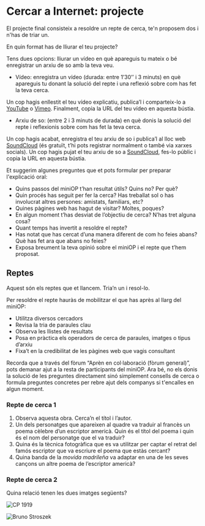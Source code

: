 # Cercar a Internet: projecte

El projecte final consisteix a resoldre un repte de cerca, te'n proposem dos i n'has de triar un.

En quin format has de lliurar el teu projecte?

Tens dues opcions: lliurar un vídeo en què apareguis tu mateix o bé enregistrar un arxiu de so amb la teva veu.

 * Vídeo: enregistra un vídeo (durada: entre 1’30’’ i 3 minuts) en què apareguis tu donant la solució del repte i una reflexió sobre com has fet la teva cerca.

Un cop hagis enllestit el teu vídeo explicatiu, publica’l i comparteix-lo a [YouTube](http://www.youtube.com/) o [Vimeo](https://vimeo.com/). Finalment, copia la URL del teu vídeo en aquesta bústia.

* Arxiu de so: (entre 2 i 3 minuts de durada) en què donis la solució del repte i reflexionis sobre com has fet la teva cerca. 

Un cop hagis acabat, enregistra el teu arxiu de so i publica’l al lloc web [SoundCloud](https://soundcloud.com/) (és gratuït, t’hi pots registrar normalment o també via xarxes socials). Un cop hagis pujat el teu arxiu de so a [SoundCloud](https://soundcloud.com/), fes-lo públic i copia la 
URL en aquesta bústia.
 

Et suggerim algunes preguntes que et pots formular per preparar l'explicació oral:

* Quins passos del miniOP t’han resultat útils? Quins no? Per què?
* Quin procés has seguit per fer la cerca? Has treballat sol o has involucrat altres persones: amistats, familiars, etc?
* Quines pàgines web has hagut de visitar? Moltes, poques?
* En algun moment t’has desviat de l’objectiu de cerca? N’has tret alguna cosa?
* Quant temps has invertit a resoldre el repte?
* Has notat que has cercat d’una manera diferent de com ho feies abans? Què has fet ara que abans no feies?
* Exposa breument la teva opinió sobre el miniOP i el repte que t’hem proposat.

## Reptes

Aquest són els reptes que et llancem. Tria’n un i resol-lo.

Per resoldre el repte hauràs de mobilitzar el que has après al llarg del miniOP: 

* Utilitza diversos cercadors
* Revisa la tria de paraules clau
* Observa les llistes de resultats
* Posa en pràctica els operadors de cerca de paraules, imatges o tipus d’arxiu
* Fixa’t en la credibilitat de les pàgines web que vagis consultant

Recorda que a través del fòrum “Aprèn en col·laboració (fòrum general)”, pots demanar ajut a la resta de participants del miniOP.  Ara bé, no els donis la solució de les preguntes directament sinó simplement consells de cerca o formula preguntes concretes per rebre ajut dels companys si t'encalles en algun moment.

### Repte de cerca 1

1. Observa aquesta obra. Cerca’n el títol i l’autor.
2. Un dels personatges que apareixen al quadre va traduir al francès un poema cèlebre d’un escriptor americà. Quin és el títol del poema i quin és el nom del personatge que el va traduir?
3. Quina és la tècnica fotogràfica que es va utilitzar per captar el retrat del famós escriptor que va escriure el poema que estàs cercant?
4. Quina banda de la *movida madrileña* va adaptar en una de les seves cançons un altre poema de l’escriptor americà? 


### Repte de cerca 2


Quina relació tenen les dues imatges següents? 

![CP 1919](http://24.media.tumblr.com/tumblr_lxj8gtHD0E1qaxys7o1_500.jpg)

![Bruno Stroszek](http://blackandwhiteworld.files.wordpress.com/2008/09/2514076796_7af18ede63.jpg)






